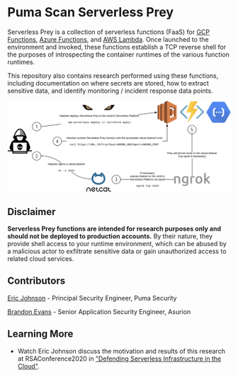 # Puma Scan Serverless Prey

Serverless Prey is a collection of serverless functions (FaaS) for [GCP Functions](cheetah), [Azure Functions](cougar), and [AWS Lambda](panther). Once launched to the environment and invoked, these functions establish a TCP reverse shell for the purposes of introspecting the container runtimes of the various function runtimes.

This repository also contains research performed using these functions, including documentation on where secrets are stored, how to extract sensitive data, and identify monitoring / incident response data points.

![Diagram](diagram.png "Diagram")

## Disclaimer

**Serverless Prey functions are intended for research purposes only and should not be deployed to production accounts.** By their nature, they provide shell access to your runtime environment, which can be abused by a malicious actor to exfiltrate sensitive data or gain unauthorized access to related cloud services.

## Contributors

[Eric Johnson](https://github.com/ejohn20) - Principal Security Engineer, Puma Security

[Brandon Evans](https://github.com/BrandonE) - Senior Application Security Engineer, Asurion

## Learning More

* Watch Eric Johnson discuss the motivation and results of this research at RSAConference2020 in ["Defending Serverless Infrastructure in the Cloud"](https://www.youtube.com/watch?v=tlZ2PIXTHxc).
